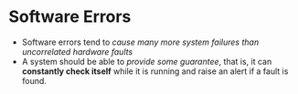 # Software Errors

- Software errors tend to *cause many more system failures than uncorrelated hardware faults*
- A system should be able to *provide some guarantee*, that is, it can **constantly check itself** while it is running and raise an alert if a fault is found. 


